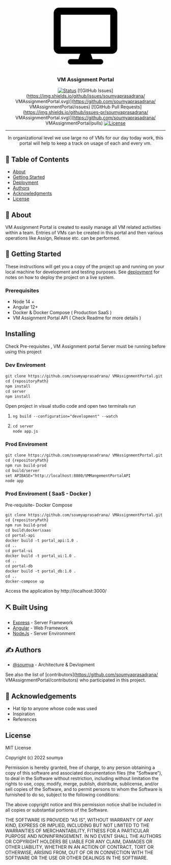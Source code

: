 <p align="center">
  <a href="" rel="noopener">
 <img width=200px height=200px src="./desktop-solid.png" alt="Project logo"></a>
</p>

<h3 align="center"> <b>VM Assignment Portal</b> </h3>

<div align="center">

[![Status](https://img.shields.io/badge/status-active-success.svg)]()
[![GitHub Issues](https://img.shields.io/github/issues/soumyaprasadrana/ VMAssignmentPortal.svg)](https://github.com/soumyaprasadrana/ VMAssignmentPortal/issues)
[![GitHub Pull Requests](https://img.shields.io/github/issues-pr/soumyaprasadrana/ VMAssignmentPortal.svg)](https://github.com/soumyaprasadrana/ VMAssignmentPortal/pulls)
[![License](https://img.shields.io/badge/license-MIT-blue.svg)](/LICENSE)

</div>

---

<p align="center"> In organizational level we use large no of VMs for our day today work, this portal will help to keep a track on usage of each and every vm.
    <br> 
</p>

## 📝 Table of Contents

- [About](#about)
- [Getting Started](#getting_started)
- [Deployment](#deployment)
- [Authors](#authors)
- [Acknowledgments](#acknowledgement)
- [License](#license)

## 🧐 About <a name = "about"></a>

VM Assignment Portal is created to easily manage all VM related activities within a team. Entries of VMs can be created in this portal and then various operations like Assign, Release etc. can be performed.

## 🏁 Getting Started <a name = "getting_started"></a>

These instructions will get you a copy of the project up and running on your local machine for development and testing purposes. See [deployment](#deployment) for notes on how to deploy the project on a live system.

### Prerequisites

- Node 14 +
- Angular 12+
- Docker & Docker Compose ( Production SaaS )
- VM Assignment Portal API ( Check Readme for more details )

## Installing

Check Pre-requisites , VM Assignment portal Server must be running before using this project

### Dev Enviroment

```
git clone https://github.com/soumyaprasadrana/ VMAssignmentPortal.git
cd {repositoryPath}
npm install
cd server
npm install
```

Open project in visual studio code and open two terminals run

1.  ```
    ng build --configuration="development" --watch
    ```
2.  ```
    cd server
    node app.js
    ```

### Prod Enviroment

```
git clone https://github.com/soumyaprasadrana/ VMAssignmentPortal.git
cd {repositoryPath}
npm run build-prod
cd build/server
set APIBASE="http://localhost:8080/VMMangementPortalAPI
node app
```

### Prod Enviroment ( SaaS - Docker )

Pre-requisite- Docker Compose

```
git clone https://github.com/soumyaprasadrana/ VMAssignmentPortal.git
cd {repositoryPath}
npm run build-prod
cd build\docker\saas
cd portal-api
docker build -t portal_api:1.0 .
cd ..
cd portal-ui
docker build -t portal_ui:1.0 .
cd ..
cd portal-db
docker build -t portal_db:1.0 .
cd ..
docker-compose up
```

Access the application by http://localhost:3000/

## ⛏️ Built Using <a name = "built_using"></a>

- [Express](https://expressjs.com/) - Server Framework
- [Angular](https://angular.io/) - Web Framework
- [NodeJs](https://nodejs.org/en/) - Server Environment

## ✍️ Authors <a name = "authors"></a>

- [@soumya](https://github.com/soumyaprasadrana) - Architecture & Devlopment

See also the list of [contributors](https://github.com/soumyaprasadrana/ VMAssignmentPortal/contributors) who participated in this project.

## 🎉 Acknowledgements <a name = "acknowledgement"></a>

- Hat tip to anyone whose code was used
- Inspiration
- References

## License <a name = "license"></a>

MIT License

Copyright (c) 2022 soumya

Permission is hereby granted, free of charge, to any person obtaining a copy
of this software and associated documentation files (the "Software"), to deal
in the Software without restriction, including without limitation the rights
to use, copy, modify, merge, publish, distribute, sublicense, and/or sell
copies of the Software, and to permit persons to whom the Software is
furnished to do so, subject to the following conditions:

The above copyright notice and this permission notice shall be included in all
copies or substantial portions of the Software.

THE SOFTWARE IS PROVIDED "AS IS", WITHOUT WARRANTY OF ANY KIND, EXPRESS OR
IMPLIED, INCLUDING BUT NOT LIMITED TO THE WARRANTIES OF MERCHANTABILITY,
FITNESS FOR A PARTICULAR PURPOSE AND NONINFRINGEMENT. IN NO EVENT SHALL THE
AUTHORS OR COPYRIGHT HOLDERS BE LIABLE FOR ANY CLAIM, DAMAGES OR OTHER
LIABILITY, WHETHER IN AN ACTION OF CONTRACT, TORT OR OTHERWISE, ARISING FROM,
OUT OF OR IN CONNECTION WITH THE SOFTWARE OR THE USE OR OTHER DEALINGS IN THE
SOFTWARE.
